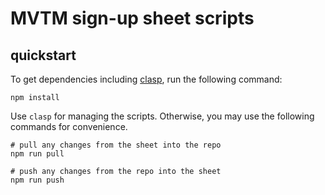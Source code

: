 # MVTM sign-up sheet scripts

## quickstart

To get dependencies including [clasp](https://github.com/google/clasp), run the
following command:

```
npm install
```

Use `clasp` for managing the scripts. Otherwise, you may use the following
commands for convenience.

```
# pull any changes from the sheet into the repo
npm run pull

# push any changes from the repo into the sheet
npm run push
```
